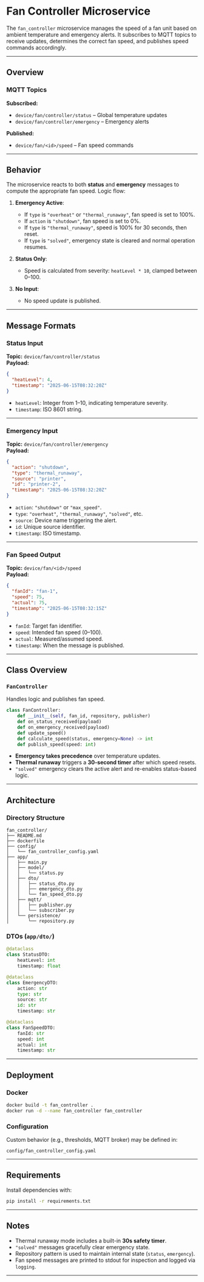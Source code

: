 # Fan Controller Microservice

The `fan_controller` microservice manages the speed of a fan unit based on ambient temperature and emergency alerts. It subscribes to MQTT topics to receive updates, determines the correct fan speed, and publishes speed commands accordingly.

---

## Overview

### MQTT Topics

**Subscribed:**

- `device/fan/controller/status` – Global temperature updates
- `device/fan/controller/emergency` – Emergency alerts

**Published:**

- `device/fan/<id>/speed` – Fan speed commands

---

## Behavior

The microservice reacts to both **status** and **emergency** messages to compute the appropriate fan speed. Logic flow:

1. **Emergency Active**:
   - If `type` is `"overheat"` or `"thermal_runaway"`, fan speed is set to 100%.
   - If `action` is `"shutdown"`, fan speed is set to 0%.
   - If `type` is `"thermal_runaway"`, speed is 100% for 30 seconds, then reset.
   - If `type` is `"solved"`, emergency state is cleared and normal operation resumes.

2. **Status Only**:
   - Speed is calculated from severity: `heatLevel * 10`, clamped between 0–100.

3. **No Input**:
   - No speed update is published.

---

## Message Formats

### Status Input

**Topic:** `device/fan/controller/status`  
**Payload:**

```json
{
  "heatLevel": 4,
  "timestamp": "2025-06-15T08:32:20Z"
}
```

- `heatLevel`: Integer from 1–10, indicating temperature severity.
- `timestamp`: ISO 8601 string.

---

### Emergency Input

**Topic:** `device/fan/controller/emergency`  
**Payload:**

```json
{
  "action": "shutdown",
  "type": "thermal_runaway",
  "source": "printer",
  "id": "printer-2",
  "timestamp": "2025-06-15T08:32:20Z"
}
```

- `action`: `"shutdown"` or `"max_speed"`.
- `type`: `"overheat"`, `"thermal_runaway"`, `"solved"`, etc.
- `source`: Device name triggering the alert.
- `id`: Unique source identifier.
- `timestamp`: ISO timestamp.

---

### Fan Speed Output

**Topic:** `device/fan/<id>/speed`  
**Payload:**

```json
{
  "fanId": "fan-1",
  "speed": 75,
  "actual": 75,
  "timestamp": "2025-06-15T08:32:15Z"
}
```

- `fanId`: Target fan identifier.
- `speed`: Intended fan speed (0–100).
- `actual`: Measured/assumed speed.
- `timestamp`: When the message is published.

---

## Class Overview

### `FanController`

Handles logic and publishes fan speed.

```python
class FanController:
    def __init__(self, fan_id, repository, publisher)
    def on_status_received(payload)
    def on_emergency_received(payload)
    def update_speed()
    def calculate_speed(status, emergency=None) -> int
    def publish_speed(speed: int)
```

- **Emergency takes precedence** over temperature updates.
- **Thermal runaway** triggers a **30-second timer** after which speed resets.
- `"solved"` emergency clears the active alert and re-enables status-based logic.

---

## Architecture

### Directory Structure

```
fan_controller/
├── README.md
├── dockerfile
├── config/
│   └── fan_controller_config.yaml
├── app/
│   ├── main.py
│   ├── model/
│   │   └── status.py
│   ├── dto/
│   │   ├── status_dto.py
│   │   ├── emergency_dto.py
│   │   └── fan_speed_dto.py
│   ├── mqtt/
│   │   ├── publisher.py
│   │   └── subscriber.py
│   └── persistence/
│       └── repository.py
```

### DTOs (`app/dto/`)

```python
@dataclass
class StatusDTO:
    heatLevel: int
    timestamp: float

@dataclass
class EmergencyDTO:
    action: str
    type: str
    source: str
    id: str
    timestamp: str

@dataclass
class FanSpeedDTO:
    fanId: str
    speed: int
    actual: int
    timestamp: str
```

---

## Deployment

### Docker

```bash
docker build -t fan_controller .
docker run -d --name fan_controller fan_controller
```

### Configuration

Custom behavior (e.g., thresholds, MQTT broker) may be defined in:

```
config/fan_controller_config.yaml
```

---

## Requirements

Install dependencies with:

```bash
pip install -r requirements.txt
```

---

## Notes

- Thermal runaway mode includes a built-in **30s safety timer**.
- `"solved"` messages gracefully clear emergency state.
- Repository pattern is used to maintain internal state (`status`, `emergency`).
- Fan speed messages are printed to stdout for inspection and logged via `logging`.

---
